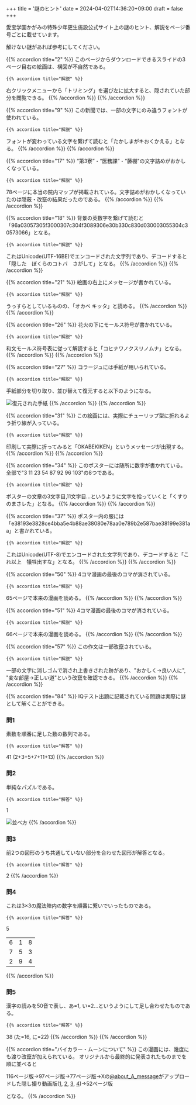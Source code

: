 +++
title = '謎のヒント'
date = 2024-04-02T14:36:20+09:00
draft = false
+++

愛宝学園かがみの特殊少年更生施設公式サイト上の謎のヒント、解説をページ番号ごとに載せています。

解けない謎があれば参考にしてください。

{{% accordion title="2" %}}
このページからダウンロードできるスライドの3ページ目右の絵画は、構図が不自然である。

    {{% accordion title="解説" %}}
右クリックメニューから「トリミング」を選び左に拡大すると、隠されていた部分を閲覧できる。
    {{% /accordion %}}
{{% /accordion %}}

{{% accordion title="9" %}}
この新聞では、一部の文字にのみ違うフォントが使われている。

    {{% accordion title="解説" %}}
フォントが変わっている文字を繋げて読むと「たかしまがキおくかえる」となる。
    {{% /accordion %}}
{{% /accordion %}}

{{% accordion title="17" %}}
“第3寮”・“医務課”・“藤棚"の文字詰めがおかしくなっている。

    {{% accordion title="解説" %}}
78ページに本当の院内マップが掲載されている。文字詰めがおかしくなっていたのは隠蔽・改竄の結果だったのである。
    {{% /accordion %}}
{{% /accordion %}}

{{% accordion title="18" %}}
背景の英数字を繋げて読むと「96a03057305f3000307c304f3089306e30b330c830d030003055304c30573066」となる。

    {{% accordion title="解説" %}}
これはUnicode(UTF-16BE)でエンコードされた文字列であり、デコードすると「隠した　ぼくらのコトバ　さがして」となる。
    {{% /accordion %}}
{{% /accordion %}}

{{% accordion title="21" %}}
絵画の右上にメッセージが書かれている。

    {{% accordion title="解説" %}}
うっすらとしているものの、「オカベ キッタ」と読める。
    {{% /accordion %}}
{{% /accordion %}}

{{% accordion title="26" %}}
花火の下にモールス符号が書かれている。

    {{% accordion title="解説" %}}
和文モールス符号表に従って解読すると「コヒナワノクスリノムナ」となる。
    {{% /accordion %}}
{{% /accordion %}}

{{% accordion title="27" %}}
コラージュには手紙が用いられている。

    {{% accordion title="解説" %}}
手紙部分を切り取り、並び替えて復元すると以下のようになる。

![復元された手紙](/img/27.jpg)
    {{% /accordion %}}
{{% /accordion %}}

{{% accordion title="31" %}}
この絵画には、実際にチューリップ型に折れるよう折り線が入っている。

    {{% accordion title="解説" %}}
印刷して実際に折ってみると「OKABEKIKEN」というメッセージが出現する。
    {{% /accordion %}}
{{% /accordion %}}

{{% accordion title="34" %}}
このポスターには随所に数字が書かれている。全部で"3 11 23 54 87 92 96 103"の8つである。

    {{% accordion title="解説" %}}
ポスターの文章の3文字目,11文字目…というように文字を拾っていくと「くすりのまさレた」となる。
    {{% /accordion %}}
{{% /accordion %}}

{{% accordion title="37" %}}
ポスター内の服には「e38193e3828ce4bba5e4b88ae38080e78aa0e789b2e587bae38199e381aa」と書かれている。

    {{% accordion title="解説" %}}
これはUnicode(UTF-8)でエンコードされた文字列であり、デコードすると「これ以上　犠牲出すな」となる。
    {{% /accordion %}}
{{% /accordion %}}

{{% accordion title="50" %}}
4コマ漫画の最後のコマが消されている。

    {{% accordion title="解説" %}}
65ページで本来の漫画を読める。
    {{% /accordion %}}
{{% /accordion %}}

{{% accordion title="51" %}}
4コマ漫画の最後のコマが消されている。

    {{% accordion title="解説" %}}
66ページで本来の漫画を読める。
    {{% /accordion %}}
{{% /accordion %}}

{{% accordion title="57" %}}
この作文は一部改竄されている。

    {{% accordion title="解説" %}}
一部の文字に消しゴムで消され上書きされた跡があり、"おかしく→良い人に", "変な部屋→正しい道"という改竄を確認できる。
    {{% /accordion %}}
{{% /accordion %}}

{{% accordion title="84" %}}
IQテスト出題に記載されている問題は実際に謎として解くことができる。

### 問1

素数を順番に足した数の数列である。

    {{% accordion title="解答" %}}
41 (2+3+5+7+11+13)
    {{% /accordion %}}

### 問2

単純なパズルである。

    {{% accordion title="解答" %}}
1

![並べ方](/img/84-2.png)
    {{% /accordion %}}

### 問3

前2つの図形のうち共通していない部分を合わせた図形が解答となる。

    {{% accordion title="解答" %}}
2
    {{% /accordion %}}

### 問4

これは3×3の魔法陣内の数字を順番に繋いでいったものである。

    {{% accordion title="解答" %}}
5

<table>
    <tr>
        <td>6</td>
        <td>1</td>
        <td>8</td>
    </tr>
    <tr>
        <td>7</td>
        <td>5</td>
        <td>3</td>
    </tr>
    <tr>
        <td>2</td>
        <td>9</td>
        <td>4</td>
    </tr>
</table>
    {{% /accordion %}}

### 問5

漢字の読みを50音で表し、あ=1, い=2...というようにして足し合わせたものである。

    {{% accordion title="解答" %}}
38 (た=16, に=22)
    {{% /accordion %}}
{{% /accordion %}}

{{% accordion title="バイカラー・ムーンについて" %}}
この漫画には、幾度にも渡り改竄が加えられている。
オリジナルから最終的に発表されたものまでを順に並べると

116ページ版→97ページ版→77ページ版→Xの[@about_A_message](https://x.com/about_A_message?s=20)がアップロードした隠し撮り動画版([1](https://x.com/about_A_message/status/1770403913893867813?s=20), [2](https://x.com/about_A_message/status/1770760513661935942?s=20), [3](https://x.com/about_A_message/status/1771133219536306303?s=20), [4](https://x.com/about_A_message/status/1771477236903821632?s=20))→52ページ版

となる。
{{% /accordion %}}
